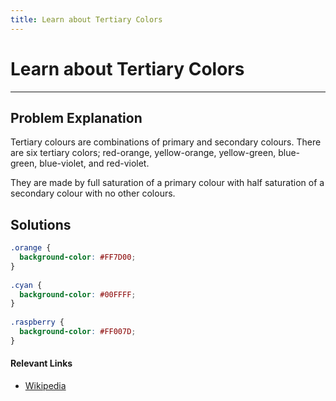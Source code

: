 ```yaml
---
title: Learn about Tertiary Colors
---
```

# Learn about Tertiary Colors

---
## Problem Explanation
Tertiary colours are combinations of primary and secondary colours. There are six tertiary colors; red-orange, yellow-orange, yellow-green, blue-green, blue-violet, and red-violet.

They are made by full saturation of a primary colour with half saturation of a secondary colour with no other colours.

## Solutions

```css
.orange {
  background-color: #FF7D00;
}
  
.cyan {
  background-color: #00FFFF;
}
  
.raspberry {
  background-color: #FF007D;
}
```

#### Relevant Links

* [Wikipedia](https://en.wikipedia.org/wiki/Tertiary_color)
